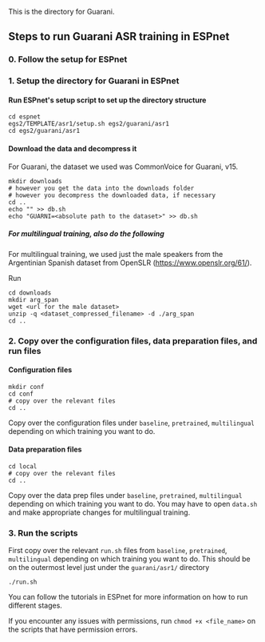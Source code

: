 This is the directory for Guarani.

## Steps to run Guarani ASR training in ESPnet

### 0. Follow the setup for ESPnet

### 1. Setup the directory for Guarani in ESPnet

#### Run ESPnet's setup script to set up the directory structure

```
cd espnet
egs2/TEMPLATE/asr1/setup.sh egs2/guarani/asr1
cd egs2/guarani/asr1
```

#### Download the data and decompress it

For Guarani, the dataset we used was CommonVoice for Guarani, v15.

```
mkdir downloads
# however you get the data into the downloads folder
# however you decompress the downloaded data, if necessary
cd ..
echo "" >> db.sh
echo "GUARNI=<absolute path to the dataset>" >> db.sh
```

##### For multilingual training, also do the following

For multilingual training, we used just the male speakers from the Argentinian Spanish dataset from OpenSLR (https://www.openslr.org/61/).

Run

```
cd downloads
mkdir arg_span
wget <url for the male dataset>
unzip -q <dataset_compressed_filename> -d ./arg_span
cd ..
```

### 2. Copy over the configuration files, data preparation files, and run files

#### Configuration files

```
mkdir conf
cd conf
# copy over the relevant files
cd ..
```

Copy over the configuration files under `baseline`, `pretrained`, `multilingual` depending on which training you want to do.

#### Data preparation files

```
cd local
# copy over the relevant files
cd ..
```

Copy over the data prep files under `baseline`, `pretrained`, `multilingual` depending on which training you want to do. You may have to open `data.sh` and make appropriate changes for multilingual training.

### 3. Run the scripts

First copy over the relevant `run.sh` files from `baseline`, `pretrained`, `multilingual` depending on which training you want to do. This should be on the outermost level just under the `guarani/asr1/` directory

```
./run.sh
```

You can follow the tutorials in ESPnet for more information on how to run different stages.

If you encounter any issues with permissions, run `chmod +x <file_name>` on the scripts that have permission errors.
